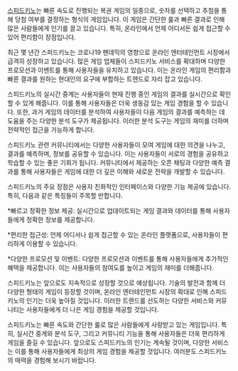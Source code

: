 <p><a href="https://bepick.net/">스피드키노</a>는 빠른 속도로 진행되는 복권 게임의 일종으로, 숫자를 선택하고 추첨을 통해 당첨 여부를 결정하는 형식의 게임입니다. 이 게임은 간단한 룰과 빠른 결과로 인해 많은 사람들에게 인기를 끌고 있습니다. 특히, 온라인에서 언제 어디서든 쉽게 접근할 수 있어 편리함이 장점입니다.</p>

<p>최근 몇 년간 스피드키노는 코로나19 팬데믹의 영향으로 온라인 엔터테인먼트 시장에서 급격히 성장하고 있습니다. 많은 게임 업체들이 스피드키노 서비스를 확대하며 다양한 프로모션과 이벤트를 통해 사용자들을 유치하고 있습니다. 이는 온라인 게임의 편리함과 빠른 결과를 원하는 현대인의 요구에 부합하는 트렌드로 자리 잡고 있습니다.</p>

<p>스피드키노의 실시간 중계는 사용자들이 현재 진행 중인 게임의 결과를 실시간으로 확인할 수 있게 해줍니다. 이를 통해 사용자들은 더욱 생동감 있는 게임 경험을 할 수 있습니다. 또한, 과거 게임의 데이터를 분석하여 사용자들이 다음 게임의 결과를 예측하는 데 도움을 주는 다양한 분석 도구가 제공됩니다. 이러한 분석 도구는 게임의 재미를 더하며 전략적인 접근을 가능하게 합니다.</p>

<p>스피드키노 관련 커뮤니티에서는 다양한 사용자들이 모여 게임에 대한 의견을 나누고, 결과를 예측하며, 정보를 공유할 수 있습니다. 이는 사용자들이 서로의 경험을 공유하고 학습할 수 있는 좋은 기회가 됩니다. 커뮤니티에서 제공하는 오픈 채팅과 다양한 예측 결과를 통해 사용자들은 게임에 대한 더 깊은 이해와 새로운 전략을 개발할 수 있습니다​.</p>

<p>스피드키노의 주요 장점은 사용자 친화적인 인터페이스와 다양한 기능 제공에 있습니다. 특히, 다음과 같은 특징들이 주목할 만합니다.</p>
<p>*빠르고 정확한 정보 제공: 실시간으로 업데이트되는 게임 결과와 데이터를 통해 사용자들에게 정확한 정보를 제공합니다.</p>
<p>*편리한 접근성: 언제 어디서나 쉽게 접근할 수 있는 온라인 플랫폼으로, 사용자들이 편리하게 이용할 수 있습니다.</p>
<p>*다양한 프로모션 및 이벤트: 다양한 프로모션과 이벤트를 통해 사용자들에게 추가적인 혜택을 제공합니다. 이는 사용자들의 참여도를 높이고 게임의 재미를 더해줍니다.</p>

<p>스피드키노는 앞으로도 지속적으로 성장할 것으로 예상됩니다. 기술의 발전과 함께 더 다양한 형태의 게임이 등장할 것이며, 온라인 엔터테인먼트 시장의 확대로 인해 스피드키노의 인기는 더욱 높아질 것입니다. 이러한 트렌드를 선도하는 다양한 서비스와 커뮤니티는 사용자들에게 더 나은 게임 경험을 제공할 것입니다​​.</p>

<p>스피드키노는 빠른 속도와 간단한 룰로 많은 사람들에게 사랑받고 있는 게임입니다. 특히, 실시간 중계와 분석 도구, 그리고 커뮤니티 기능을 통해 사용자들은 더욱 편리하게 게임을 즐길 수 있습니다. 앞으로도 스피드키노의 인기는 계속될 것이며, 다양한 서비스는 이를 통해 사용자들에게 최상의 게임 경험을 제공할 것입니다. 여러분도 스피드키노의 매력을 경험해 보시기 바랍니다.</p>
